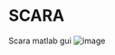 # SCARA
Scara matlab gui
![image](https://github.com/tomiio/SCARA/assets/76414034/ee4caaa1-9891-4e9e-b85b-d3d4ad10a15a)
